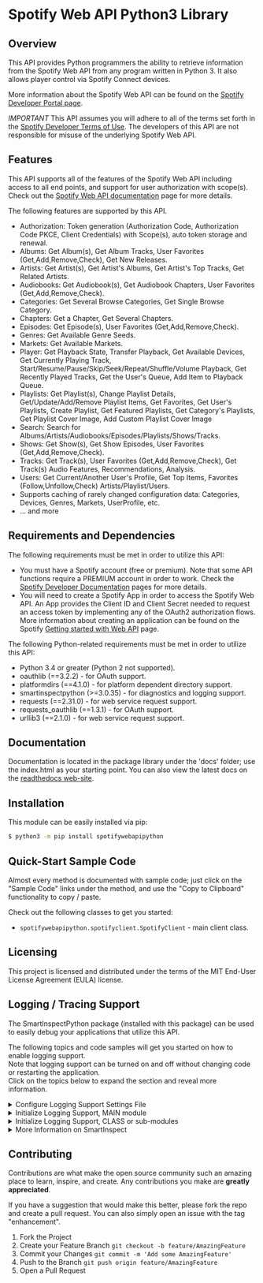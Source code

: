 <h1 class="modulename">
Spotify Web API Python3 Library
</h1>

## Overview
This API provides Python programmers the ability to retrieve information from the Spotify Web API from any program written in Python 3.  It also allows player control via Spotify Connect devices.

More information about the Spotify Web API can be found on the <a href="https://developer.spotify.com/documentation/web-api" target="_blank">Spotify Developer Portal page</a>.

*IMPORTANT*
This API assumes you will adhere to all of the terms set forth in the <a href="https://developer.spotify.com/terms" target="_blank">Spotify Developer Terms of Use</a>.  The developers of this API are not responsible for misuse of the underlying Spotify Web API.

## Features

This API supports all of the features of the Spotify Web API including access to all end points, and support for user authorization with scope(s).  Check out the [Spotify Web API documentation](https://developer.spotify.com/documentation/web-api) page for more details.

The following features are supported by this API.
- Authorization: Token generation (Authorization Code, Authorization Code PKCE, Client Credentials) with Scope(s), auto token storage and renewal.
- Albums: Get Album(s), Get Album Tracks, User Favorites (Get,Add,Remove,Check), Get New Releases.
- Artists: Get Artist(s), Get Artist's Albums, Get Artist's Top Tracks, Get Related Artists.
- Audiobooks: Get Audiobook(s), Get Audiobook Chapters, User Favorites (Get,Add,Remove,Check).
- Categories: Get Several Browse Categories, Get Single Browse Category.
- Chapters: Get a Chapter, Get Several Chapters.
- Episodes: Get Episode(s), User Favorites (Get,Add,Remove,Check).
- Genres: Get Available Genre Seeds.
- Markets: Get Available Markets.
- Player: Get Playback State, Transfer Playback, Get Available Devices, Get Currently Playing Track, Start/Resume/Pause/Skip/Seek/Repeat/Shuffle/Volume Playback, Get Recently Played Tracks, Get the User's Queue, Add Item to Playback Queue.
- Playlists: Get Playlist(s), Change Playlist Details, Get/Update/Add/Remove Playlist Items, Get Favorites, Get User's Playlists, Create Playlist, Get Featured Playlists, Get Category's Playlists, Get Playlist Cover Image, Add Custom Playlist Cover Image
- Search: Search for Albums/Artists/Audiobooks/Episodes/Playlists/Shows/Tracks.
- Shows: Get Show(s), Get Show Episodes, User Favorites (Get,Add,Remove,Check).
- Tracks: Get Track(s), User Favorites (Get,Add,Remove,Check), Get Track(s) Audio Features, Recommendations, Analysis.
- Users: Get Current/Another User's Profile, Get Top Items, Favorites (Follow,Unfollow,Check) Artists/Playlist/Users.
- Supports caching of rarely changed configuration data: Categories, Devices, Genres, Markets, UserProfile, etc.
- ... and more

## Requirements and Dependencies
The following requirements must be met in order to utilize this API:

* You must have a Spotify account (free or premium).  Note that some API functions require a PREMIUM account in order to work.  Check the [Spotify Developer Documentation](https://developer.spotify.com/documentation/web-api/reference/transfer-a-users-playback) pages for more details.
* You will need to create a Spotify App in order to access the Spotify Web API.  An App provides the Client ID and Client Secret needed to request an access token by implementing any of the OAuth2 authorization flows.  More information about creating an application can be found on the Spotify [Getting started with Web API](https://developer.spotify.com/documentation/web-api/tutorials/getting-started) page.

The following Python-related requirements must be met in order to utilize this API:

* Python 3.4 or greater (Python 2 not supported).
* oauthlib (==3.2.2) - for OAuth support.
* platformdirs (==4.1.0) - for platform dependent directory support.
* smartinspectpython (>=3.0.35) - for diagnostics and logging support.
* requests (==2.31.0) - for web service request support.
* requests_oauthlib (==1.3.1) - for OAuth support.
* urllib3 (==2.1.0) - for web service request support.

## Documentation
Documentation is located in the package library under the 'docs' folder; use the index.html as your starting point. 
You can also view the latest docs on the <a href="https://spotifywebapipython.readthedocs.io/en/latest/__init__.html" target="_blank">readthedocs web-site</a>.

## Installation

This module can be easily installed via pip:
``` bash
$ python3 -m pip install spotifywebapipython
```

## Quick-Start Sample Code

Almost every method is documented with sample code; just click on the "Sample Code" links under the method, and use the "Copy to Clipboard" functionality to copy / paste.

Check out the following classes to get you started:
- `spotifywebapipython.spotifyclient.SpotifyClient` - main client class.

## Licensing
This project is licensed and distributed under the terms of the MIT End-User License Agreement (EULA) license.

## Logging / Tracing Support

The SmartInspectPython package (installed with this package) can be used to easily debug your applications that utilize this API.

The following topics and code samples will get you started on how to enable logging support.  
Note that logging support can be turned on and off without changing code or restarting the application.  
Click on the topics below to expand the section and reveal more information.  

<details>
  <summary>Configure Logging Support Settings File</summary>
  <br/>
  Add the following lines to a new file (e.g. "smartinspect.cfg") in your application startup / test directory.  
  Note the file name can be whatever you like, just specify it on the call to `SiAuto.Si.LoadConfiguration()` when initializing the logger.

``` ini
; smartinspect.cfg

; SmartInspect Logging Configuration General settings.
; - "Enabled" parameter to turn logging on (True) or off (False).
; - "Level" parameter to control the logging level (Debug|Verbose|Message|Warning|Error).
; - "AppName" parameter to control the application name.
Enabled = False 
Level = Verbose
DefaultLevel = Debug
AppName = My Application Name

; SmartInspect Logging Configuration Output settings.
; - Log to SmartInspect Console Viewer running on the specified network address.
Connections = tcp(host=192.168.1.1,port=4228,timeout=5000,reconnect=true,reconnect.interval=10s,async.enabled=true)
; - Log to a file, keeping 14 days worth of logs.
;Connections = "file(filename=\"./tests/logfiles/logfile.log\", rotate=daily, maxparts=14, append=true)"
; - Log to an encrypted file, keeping 14 days worth of logs.
;Connections = "file(filename=\"./tests/logfiles/logfileEncrypted.sil\", encrypt=true, key=""1234567890123456"", rotate=daily, maxparts=14, append=true)"
        
; set defaults for new sessions
; note that session defaults do not apply to the SiAuto.Main session, since
; this session was already added before a configuration file can be loaded. 
; session defaults only apply to newly added sessions and do not affect existing sessions.
SessionDefaults.Active = True
SessionDefaults.Level = Message
SessionDefaults.ColorBG = 0xFFFFFF

; configure some individual session properties.
; note that this does not add the session to the sessionmanager; it simply
; sets the property values IF the session name already exists.
Session.Main.Active = True
Session.Main.ColorBG = 0xFFFFFF
```

</details>

<details>
  <summary>Initialize Logging Support, MAIN module</summary>
  <br/>
  Add the following lines to your program startup module.  
  This will import the necessary package modules, and initialize logging support.  
  NOTE - This code should only be executed one time!  

``` python
# load SmartInspect settings from a configuration settings file.
from smartinspectpython.siauto import *
siConfigPath:str = "./tests/smartinspect.cfg"
SIAuto.Si.LoadConfiguration(siConfigPath)

# start monitoring the configuration file for changes, and reload it when it changes.
# this will check the file for changes every 60 seconds.
siConfig:SIConfigurationTimer = SIConfigurationTimer(SIAuto.Si, siConfigPath)

# get smartinspect logger reference.
_logsi:SISession = SIAuto.Main

# log system environment and application startup parameters.
_logsi.LogSeparator(SILevel.Fatal)
_logsi.LogAppDomain(SILevel.Verbose)
_logsi.LogSystem(SILevel.Verbose)
```

</details>

<details>
  <summary>Initialize Logging Support, CLASS or sub-modules</summary>
  <br/>
  Add the following lines to your program supporting modules.  
  This will import the necessary package modules, and initialize the shared logging session.  

``` python
# get smartinspect logger reference.
from smartinspectpython.siauto import *
_logsi:SISession = SIAuto.Main
```

</details>

<details>
  <summary>More Information on SmartInspect</summary>
  <br/>
  You can use SmartInspectPython by itself to create log files for your own applications.  
  Use the following PIP command to install the SmartInspectPython package from PyPi.org:  

  ``` bash
  $ python3 -m pip install smartinspectpython
  ```

  The SmarrtInspect Redistributable Console Viewer (free) is required to view SmartInspect Log (.sil) formatted log files, as well capture packets via the TcpProtocol or PipeProtocol connections.  The Redistributable Console Viewer can be downloaded from the <a href="https://code-partners.com/offerings/smartinspect/releases/" target="_blank">Code-Partners Software Downloads Page</a>. Note that the "Redistributable Console Viewer" is a free product, while the "SmartInspect Full Setup" is the Professional level viewer that adds a few more bells and whistles for a fee.  Also note that a Console Viewer is NOT required to view plain text (non .sil) formatted log files.
</details>

## Contributing

Contributions are what make the open source community such an amazing place to learn, inspire, and create. Any contributions you make are **greatly appreciated**.

If you have a suggestion that would make this better, please fork the repo and create a pull request. You can also simply open an issue with the tag "enhancement".

1. Fork the Project
2. Create your Feature Branch  `git checkout -b feature/AmazingFeature`
3. Commit your Changes  `git commit -m 'Add some AmazingFeature'`
4. Push to the Branch  `git push origin feature/AmazingFeature`
5. Open a Pull Request
